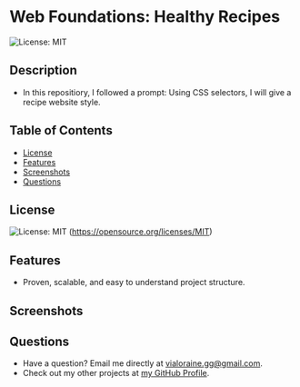 # Web Foundations: Healthy Recipes

![License: MIT](https://img.shields.io/badge/License-MIT-yellow.svg)

## Description

- In this repositiory, I followed a prompt: Using CSS selectors, I will give a recipe website style.

## Table of Contents

- [License](#license)
- [Features](#features)
- [Screenshots](#screenshots)
- [Questions](#questions)

## License

![License: MIT](https://img.shields.io/badge/License-MIT-yellow.svg)
(https://opensource.org/licenses/MIT)

## Features

- Proven, scalable, and easy to understand project structure.

## Screenshots

## Questions

- Have a question? Email me directly at vialoraine.gg@gmail.com.
- Check out my other projects at [my GitHub Profile](https://github.com/vialoraine).
